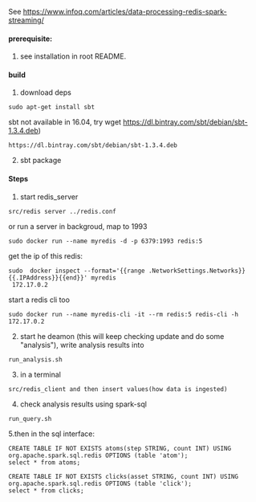 See https://www.infoq.com/articles/data-processing-redis-spark-streaming/

#### prerequisite:
1. see  installation in root README.

#### build
1. download deps
  ```
  sudo apt-get install sbt
  ```

  sbt not available in 16.04, try wget https://dl.bintray.com/sbt/debian/sbt-1.3.4.deb)
  ```
  https://dl.bintray.com/sbt/debian/sbt-1.3.4.deb
  ```

2. sbt package

#### Steps
1. start redis_server
```
src/redis server ../redis.conf
```

or  run a server in backgroud, map to 1993
```
sudo docker run --name myredis -d -p 6379:1993 redis:5
```

get the ip of this redis:
```
sudo  docker inspect --format='{{range .NetworkSettings.Networks}}{{.IPAddress}}{{end}}' myredis
 172.17.0.2
```

start a redis cli too
```
sudo docker run --name myredis-cli -it --rm redis:5 redis-cli -h 172.17.0.2
```

2. start he deamon (this will keep checking update and do some "analysis"), write analysis results into 
```
run_analysis.sh
```

3. in a terminal 
```
src/redis_client and then insert values(how data is ingested)
```

4. check analysis results using spark-sql
```
run_query.sh
```

5.then in the sql interface:
```
CREATE TABLE IF NOT EXISTS atoms(step STRING, count INT) USING org.apache.spark.sql.redis OPTIONS (table 'atom');
select * from atoms;
```
```
CREATE TABLE IF NOT EXISTS clicks(asset STRING, count INT) USING org.apache.spark.sql.redis OPTIONS (table 'click');
select * from clicks;
```


